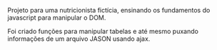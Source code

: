 Projeto para uma nutricionista fictícia, ensinando os fundamentos do javascript para manipular o DOM. 

Foi criado funções para manipular tabelas e até mesmo puxando informações de um arquivo JASON usando ajax. 